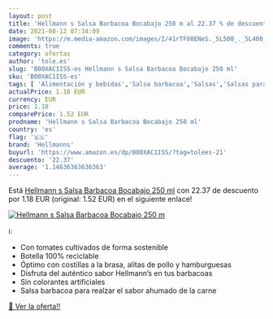```yaml
---
layout: post
title: 'Hellmann s Salsa Barbacoa Bocabajo 250 m al 22.37 % de descuento'
date: 2021-08-12 07:34:09
image: 'https://m.media-amazon.com/images/I/41rTF80ENeS._SL500_._SL400_.jpg'
comments: true
category: ofertas
author: 'tole.es'
slug: 'B00XAC1ISS-es Hellmann s Salsa Barbacoa Bocabajo 250 ml'
sku: 'B00XAC1ISS-es'
tags: [ 'Alimentación y bebidas','Salsa barbacoa','Salsas','Salsas para servir y cocinar','barbacoa','hellmanns','salsa', ]
actualPrice: 1.18 EUR
currency: EUR
price: 1.18
comparePrice: 1.52 EUR
prodname: 'Hellmann s Salsa Barbacoa Bocabajo 250 ml'
country: 'es'
flag: '🇪🇸'
brand: 'Hellmanns'
buyurl: 'https://www.amazon.es/dp/B00XAC1ISS/?tag=tolees-21'
descuento: '22.37'
average: '1.14636363636363'
---
```


Está [Hellmann s Salsa Barbacoa Bocabajo 250 ml](https://www.amazon.es/dp/B00XAC1ISS/?tag=tolees-21) con 22.37 de descuento por 1.18 EUR (original: 1.52 EUR) en el siguiente enlace!

[![Hellmann s Salsa Barbacoa Bocabajo 250 m](https://m.media-amazon.com/images/I/41rTF80ENeS._SL500_._SL400_.jpg)](https://www.amazon.es/dp/B00XAC1ISS/?tag=tolees-21)

ℹ️:

- Con tomates cultivados de forma sostenible​
- Botella 100% reciclable
- Óptimo con costillas a la brasa, alitas de pollo y hamburguesas
- Disfruta del auténtico sabor Hellmann’s en tus barbacoas
- Sin colorantes artificiales​
- Salsa barbacoa para realzar el sabor ahumado de la carne

[🛒 Ver la oferta!!](https://www.amazon.es/dp/B00XAC1ISS/?tag=tolees-21)
